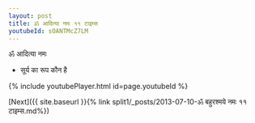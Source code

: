 ```yaml
---
layout: post
title: ॐ आदित्या नमः ११ टाइम्स
youtubeId: sOANTMcZ7LM
---
```

 
 
 ॐ आदित्या नमः  
 
 -  सूर्य का रूप कौन है 
 
  
 
  
 
 
 
 
 
 


{% include youtubePlayer.html id=page.youtubeId %}
 
[Next]({{ site.baseurl }}{% link  split1/_posts/2013-07-10-ॐ बहुरश्मये नमः ११ टाइम्स.md%})
 
